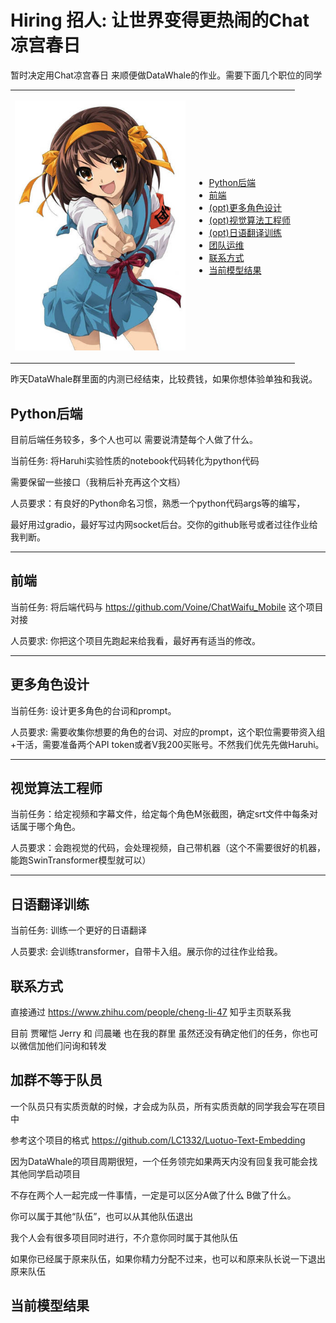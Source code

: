 # Hiring 招人: 让世界变得更热闹的Chat凉宫春日

暂时决定用Chat凉宫春日 来顺便做DataWhale的作业。需要下面几个职位的同学

<table>
  <tr>
    <td>
      <p align="center">
        <img src="https://github.com/LC1332/Prophet-Andrew-Ng/blob/main/figures/haruhi_suzumiya_bondage_rp.jpg" height="400">
      </p>
    </td>
    <td>
      <ul>
        <li><a href="#Python后端">Python后端</a></li>
        <li><a href="#前端">前端</a></li>
        <li><a href="#更多角色设计">(opt)更多角色设计</a></li>
        <li><a href="#视觉算法工程师">(opt)视觉算法工程师</a></li>
        <li><a href="#日语翻译训练">(opt)日语翻译训练</a></li>
        <li><a href="#团队运维">团队运维</a></li>
        <li><a href="#当前模型结果">联系方式</a></li>
        <li><a href="#当前模型结果">当前模型结果</a></li>
      </ul>
    </td>
  </tr>
</table>

昨天DataWhale群里面的内测已经结束，比较费钱，如果你想体验单独和我说。


## Python后端

目前后端任务较多，多个人也可以 需要说清楚每个人做了什么。

当前任务: 将Haruhi实验性质的notebook代码转化为python代码

需要保留一些接口（我稍后补充再这个文档）

人员要求：有良好的Python命名习惯，熟悉一个python代码args等的编写，

最好用过gradio，最好写过内网socket后台。交你的github账号或者过往作业给我判断。


---

## 前端

当前任务: 将后端代码与 https://github.com/Voine/ChatWaifu_Mobile 这个项目对接

人员要求: 你把这个项目先跑起来给我看，最好再有适当的修改。

---

## 更多角色设计

当前任务: 设计更多角色的台词和prompt。

人员要求: 需要收集你想要的角色的台词、对应的prompt，这个职位需要带资入组+干活，需要准备两个API token或者V我200买账号。不然我们优先先做Haruhi。

---

## 视觉算法工程师

当前任务：给定视频和字幕文件，给定每个角色M张截图，确定srt文件中每条对话属于哪个角色。

人员要求：会跑视觉的代码，会处理视频，自己带机器（这个不需要很好的机器，能跑SwinTransformer模型就可以）

---

## 日语翻译训练

当前任务: 训练一个更好的日语翻译

人员要求: 会训练transformer，自带卡入组。展示你的过往作业给我。

## 联系方式

直接通过 https://www.zhihu.com/people/cheng-li-47 知乎主页联系我

目前 贾曜恺 Jerry 和 闫晨曦 也在我的群里 虽然还没有确定他们的任务，你也可以微信加他们问询和转发

## 加群不等于队员

一个队员只有实质贡献的时候，才会成为队员，所有实质贡献的同学我会写在项目中

参考这个项目的格式 https://github.com/LC1332/Luotuo-Text-Embedding

因为DataWhale的项目周期很短，一个任务领完如果两天内没有回复我可能会找其他同学启动项目

不存在两个人一起完成一件事情，一定是可以区分A做了什么 B做了什么。

你可以属于其他“队伍”，也可以从其他队伍退出

我个人会有很多项目同时进行，不介意你同时属于其他队伍

如果你已经属于原来队伍，如果你精力分配不过来，也可以和原来队长说一下退出原来队伍

## 当前模型结果